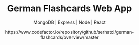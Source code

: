 <p align="center">
  <h1 align="center">German Flashcards Web App</h1>
  <p align="center">MongoDB | Express  | Node | React</p>
  </p>
  <p align="center">
https://www.codefactor.io/repository/github/serhatci/german-flashcards/overview/master
</p>
